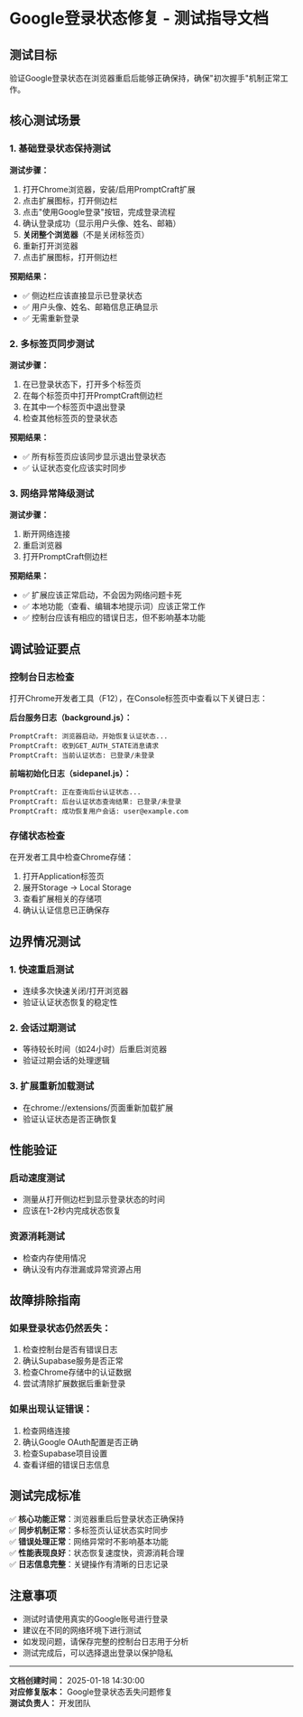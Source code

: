 # Google登录状态修复 - 测试指导文档

## 测试目标
验证Google登录状态在浏览器重启后能够正确保持，确保"初次握手"机制正常工作。

## 核心测试场景

### 1. 基础登录状态保持测试
**测试步骤：**
1. 打开Chrome浏览器，安装/启用PromptCraft扩展
2. 点击扩展图标，打开侧边栏
3. 点击"使用Google登录"按钮，完成登录流程
4. 确认登录成功（显示用户头像、姓名、邮箱）
5. **关闭整个浏览器**（不是关闭标签页）
6. 重新打开浏览器
7. 点击扩展图标，打开侧边栏

**预期结果：**
- ✅ 侧边栏应该直接显示已登录状态
- ✅ 用户头像、姓名、邮箱信息正确显示
- ✅ 无需重新登录

### 2. 多标签页同步测试
**测试步骤：**
1. 在已登录状态下，打开多个标签页
2. 在每个标签页中打开PromptCraft侧边栏
3. 在其中一个标签页中退出登录
4. 检查其他标签页的登录状态

**预期结果：**
- ✅ 所有标签页应该同步显示退出登录状态
- ✅ 认证状态变化应该实时同步

### 3. 网络异常降级测试
**测试步骤：**
1. 断开网络连接
2. 重启浏览器
3. 打开PromptCraft侧边栏

**预期结果：**
- ✅ 扩展应该正常启动，不会因为网络问题卡死
- ✅ 本地功能（查看、编辑本地提示词）应该正常工作
- ✅ 控制台应该有相应的错误日志，但不影响基本功能

## 调试验证要点

### 控制台日志检查
打开Chrome开发者工具（F12），在Console标签页中查看以下关键日志：

**后台服务日志（background.js）：**
```
PromptCraft: 浏览器启动，开始恢复认证状态...
PromptCraft: 收到GET_AUTH_STATE消息请求
PromptCraft: 当前认证状态: 已登录/未登录
```

**前端初始化日志（sidepanel.js）：**
```
PromptCraft: 正在查询后台认证状态...
PromptCraft: 后台认证状态查询结果: 已登录/未登录
PromptCraft: 成功恢复用户会话: user@example.com
```

### 存储状态检查
在开发者工具中检查Chrome存储：
1. 打开Application标签页
2. 展开Storage → Local Storage
3. 查看扩展相关的存储项
4. 确认认证信息已正确保存

## 边界情况测试

### 1. 快速重启测试
- 连续多次快速关闭/打开浏览器
- 验证认证状态恢复的稳定性

### 2. 会话过期测试
- 等待较长时间（如24小时）后重启浏览器
- 验证过期会话的处理逻辑

### 3. 扩展重新加载测试
- 在chrome://extensions/页面重新加载扩展
- 验证认证状态是否正确恢复

## 性能验证

### 启动速度测试
- 测量从打开侧边栏到显示登录状态的时间
- 应该在1-2秒内完成状态恢复

### 资源消耗测试
- 检查内存使用情况
- 确认没有内存泄漏或异常资源占用

## 故障排除指南

### 如果登录状态仍然丢失：
1. 检查控制台是否有错误日志
2. 确认Supabase服务是否正常
3. 检查Chrome存储中的认证数据
4. 尝试清除扩展数据后重新登录

### 如果出现认证错误：
1. 检查网络连接
2. 确认Google OAuth配置是否正确
3. 检查Supabase项目设置
4. 查看详细的错误日志信息

## 测试完成标准

✅ **核心功能正常**：浏览器重启后登录状态正确保持  
✅ **同步机制正常**：多标签页认证状态实时同步  
✅ **错误处理正常**：网络异常时不影响基本功能  
✅ **性能表现良好**：状态恢复速度快，资源消耗合理  
✅ **日志信息完整**：关键操作有清晰的日志记录  

## 注意事项

- 测试时请使用真实的Google账号进行登录
- 建议在不同的网络环境下进行测试
- 如发现问题，请保存完整的控制台日志用于分析
- 测试完成后，可以选择退出登录以保护隐私

---

**文档创建时间：** 2025-01-18 14:30:00  
**对应修复版本：** Google登录状态丢失问题修复  
**测试负责人：** 开发团队